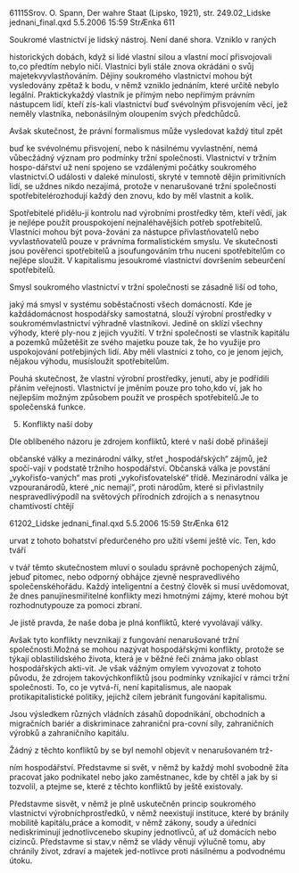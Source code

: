 
61115Srov. O. Spann, Der wahre Staat (Lipsko, 1921), str. 249.02_Lidske jednani_final.qxd 5.5.2006 15:59 StrÆnka 611

Soukromé vlastnictví je lidský nástroj. Není dané shora. Vzniklo v raných

historických dobách, když si lidé vlastní silou a vlastní mocí přisvojovali to,co předtím nebylo ničí. Vlastníci byli stále znova okrádáni o svůj majetekvyvlastňováním. Dějiny soukromého vlastnictví mohou být vysledovány zpětaž k bodu, v němž vzniklo jednáním, které určitě nebylo legální. Praktickykaždý vlastník je přímým nebo nepřímým právním nástupcem lidí, kteří zís-kali vlastnictví buď svévolným přisvojením věcí, jež neměly vlastníka, nebonásilným oloupením svých předchůdců.

Avšak skutečnost, že právní formalismus může vysledovat každý titul zpět

buď ke svévolnému přisvojení, nebo k násilnému vyvlastnění, nemá vůbecžádný význam pro podmínky tržní společnosti. Vlastnictví v tržním hospo-dářství už není spojeno se vzdálenými počátky soukromého vlastnictví.O události v daleké minulosti, skryté v temnotě dějin primitivních lidí, se uždnes nikdo nezajímá, protože v nenarušované tržní společnosti spotřebitelérozhodují každý den znovu, kdo by měl vlastnit a kolik.

Spotřebitelé přidělu-jí kontrolu nad výrobními prostředky těm, kteří vědí, jak je nejlépe použít prouspokojení nejnaléhavějších potřeb spotřebitelů. Vlastníci mohou být pova-žováni za nástupce přivlastňovatelů nebo vyvlastňovatelů pouze v právníma formalistickém smyslu. Ve skutečnosti jsou pověřenci spotřebitelů a jsoufungováním trhu nuceni spotřebitelům co nejlépe sloužit. V kapitalismu jesoukromé vlastnictví dovršením sebeurčení spotřebitelů.

Smysl soukromého vlastnictví v tržní společnosti se zásadně liší od toho,

jaký má smysl v systému soběstačnosti všech domácností. Kde je každádomácnost hospodářsky samostatná, slouží výrobní prostředky v soukromémvlastnictví výhradně vlastníkovi. Jedině on sklízí všechny výhody, které ply-nou z jejich využití. V tržní společnosti se vlastník kapitálu a pozemků můžetěšit ze svého majetku pouze tak, že ho využije pro uspokojování potřebjiných lidí. Aby měli vlastníci z toho, co je jenom jejich, nějakou výhodu, musísloužit spotřebitelům.

Pouhá skutečnost, že vlastní výrobní prostředky, jenutí, aby je podřídili přáním veřejnosti. Vlastnictví je jměním pouze pro toho,kdo ví, jak ho nejlepším možným způsobem použít ve prospěch spotřebitelů.Je to společenská funkce.

5. Konflikty naší doby

Dle oblíbeného názoru je zdrojem konfliktů, které v naší době přinášejí

občanské války a mezinárodní války, střet „hospodářských“ zájmů, jež spočí-vají v podstatě tržního hospodářství. Občanská válka je povstání „vykořisťo-vaných“ mas proti „vykořisťovatelské“ třídě. Mezinárodní válka je vzpouranárodů, které „nic nemají“, proti národům, které si přivlastnily nespravedlivýpodíl na světových přírodních zdrojích a s nenasytnou chamtivostí chtějí

61202_Lidske jednani_final.qxd 5.5.2006 15:59 StrÆnka 612

urvat z tohoto bohatství předurčeného pro užití všemi ještě víc. Ten, kdo tváří

v tvář těmto skutečnostem mluví o souladu správně pochopených zájmů, jebuď pitomec, nebo odporný obhájce zjevně nespravedlivého společenskéhořádu. Každý inteligentní a čestný člověk si musí uvědomovat, že dnes panujínesmiřitelné konflikty mezi hmotnými zájmy, které mohou být rozhodnutypouze za pomoci zbraní.

Je jistě pravda, že naše doba je plná konfliktů, které vyvolávají války.

Avšak tyto konflikty nevznikají z fungování nenarušované tržní společnosti.Možná se mohou nazývat hospodářskými konflikty, protože se týkají oblastilidského života, která je v běžné řeči známa jako oblast hospodářských akti-vit. Je však vážným omylem vyvozovat z tohoto původu, že zdrojem takovýchkonfliktů jsou podmínky vznikající v rámci tržní společnosti. To, co je vytvá-ří, není kapitalismus, ale naopak protikapitalistické politiky, jejichž cílem jebránit fungování kapitalismu.

Jsou výsledkem různých vládních zásahů dopodnikání, obchodních a migračních bariér a diskriminace zahraniční pra-covní síly, zahraničních výrobků a zahraničního kapitálu.

Žádný z těchto konfliktů by se byl nemohl objevit v nenarušovaném trž-

ním hospodářství. Představme si svět, v němž by každý mohl svobodně žíta pracovat jako podnikatel nebo jako zaměstnanec, kde by chtěl a jak by si tozvolil, a ptejme se, které z těchto konfliktů by ještě existovaly.

Představme sisvět, v němž je plně uskutečněn princip soukromého vlastnictví výrobníchprostředků, v němž neexistují instituce, které by bránily mobilitě kapitálu,práce a komodit, v němž zákony, soudy a úředníci nediskriminují jednotlivcenebo skupiny jednotlivců, ať už domácích nebo cizinců. Představme si stav,v němž se vlády věnují výlučně tomu, aby chránily život, zdraví a majetek jed-notlivce proti násilnému a podvodnému útoku.
